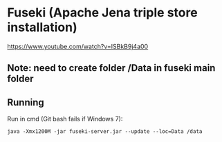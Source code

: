 # Fuseki (Apache Jena triple store installation)
https://www.youtube.com/watch?v=ISBkB9j4a00

## Note: need to create folder /Data in fuseki main folder

## Running
Run in cmd (Git bash fails if Windows 7):
```
java -Xmx1200M -jar fuseki-server.jar --update --loc=Data /data
```
